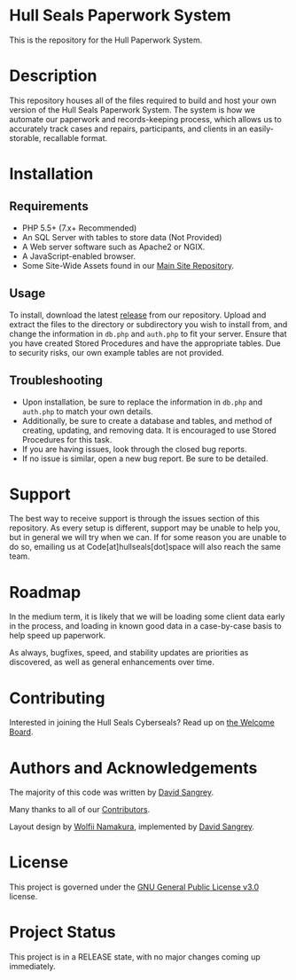 # Hull Seals Paperwork System

This is the repository for the Hull Paperwork System.

# Description

This repository houses all of the files required to build and host your own version of the Hull Seals Paperwork System. The system is how we automate our paperwork and records-keeping process, which allows us to accurately track cases and repairs, participants, and clients in an easily-storable, recallable format.

# Installation

## Requirements

- PHP 5.5+ (7.x+ Recommended)
- An SQL Server with tables to store data (Not Provided)
- A Web server software such as Apache2 or NGIX.
- A JavaScript-enabled browser.
- Some Site-Wide Assets found in our [Main Site Repository](https://gitlab.com/hull-seals/code/hull-seals-main-site).

## Usage

To install, download the latest [release](https://gitlab.com/hull-seals/code/website-subsections/paperwork/-/releases) from our repository. Upload and extract the files to the directory or subdirectory you wish to install from, and change the information in `db.php` and `auth.php` to fit your server. Ensure that you have created Stored Procedures and have the appropriate tables. Due to security risks, our own example tables are not provided.

## Troubleshooting

- Upon installation, be sure to replace the information in `db.php` and `auth.php` to match your own details.
- Additionally, be sure to create a database and tables, and method of creating, updating, and removing data. It is encouraged to use Stored Procedures for this task.
- If you are having issues, look through the closed bug reports.
- If no issue is similar, open a new bug report. Be sure to be detailed.

# Support

The best way to receive support is through the issues section of this repository. As every setup is different, support may be unable to help you, but in general we will try when we can.
If for some reason you are unable to do so, emailing us at Code[at]hullseals[dot]space will also reach the same team.

# Roadmap

In the medium term, it is likely that we will be loading some client data early in the process, and loading in known good data in a case-by-case basis to help speed up paperwork.

As always, bugfixes, speed, and stability updates are priorities as discovered, as well as general enhancements over time.

# Contributing

Interested in joining the Hull Seals Cyberseals? Read up on [the Welcome Board](https://gitlab.com/hull-seals/welcome).

# Authors and Acknowledgements

The majority of this code was written by [David Sangrey](https://gitlab.com/Rixxan).

Many thanks to all of our [Contributors](https://gitlab.com/hull-seals/welcome/blob/master/CONTRIBUTORS.md).

Layout design by [Wolfii Namakura](https://gitlab.com/wolfii1), implemented by [David Sangrey](https://gitlab.com/Rixxan).

# License

This project is governed under the [GNU General Public License v3.0](LICENSE) license.

# Project Status

This project is in a RELEASE state, with no major changes coming up immediately.
